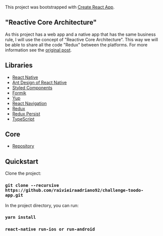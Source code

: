 This project was bootstrapped with [Create React App](https://github.com/facebook/create-react-app).

## "Reactive Core Architecture"

As this project has a web app and a native app that has the same business rule, I will use the concept of "Reactive Core Architecture". This way we will be able to share all the code "Redux" between the platforms. For more information see the [original post](https://medium.com/kuralabs-engineering/reactive-core-architecture-for-react-native-and-react-applications-d590daf4ef8a).

## Libraries

- [React Native](https://facebook.github.io/react-native/)
- [Ant Design of React Native](https://rn.mobile.ant.design/)
- [Styled Components](https://www.styled-components.com/)
- [Formik](https://jaredpalmer.com/formik/)
- [Yup](https://github.com/jquense/yup)
- [React Navigation](https://reactnavigation.org/)
- [Redux](https://redux.js.org/)
- [Redux Persist](https://github.com/rt2zz/redux-persist)
- [TypeScript](https://www.typescriptlang.org/)

## Core

- [Repository](https://github.com/raivieiraadriano92/challenge-toodo-core)

## Quickstart

Clone the project:

### `git clone --recursive https://github.com/raivieiraadriano92/challenge-toodo-app.git`

In the project directory, you can run:

### `yarn install`

### `react-native run-ios or run-android`
